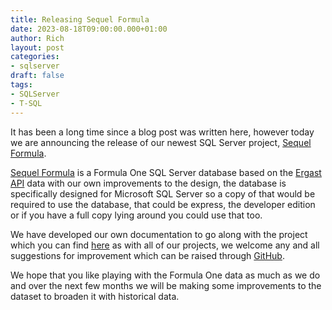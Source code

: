 ```yaml
---
title: Releasing Sequel Formula
date: 2023-08-18T09:00:00.000+01:00
author: Rich
layout: post
categories:
- sqlserver
draft: false
tags:
- SQLServer
- T-SQL
---
```


It has been a long time since a blog post was written here, however today we are announcing the release of our newest SQL Server project, [Sequel Formula](https://sequel-formula.com/). 

[Sequel Formula](https://sequel-formula.com/) is a Formula One SQL Server database based on the [Ergast API](http://ergast.com/mrd) data with our own improvements to the design, the database is specifically designed for Microsoft SQL Server so a copy of that would be required to use the database, that could be express, the developer edition or if you have a full copy lying around you could use that too.

We have developed our own documentation to go along with the project which you can find [here](https://sequel-formula.com/docs/welcome) as with all of our projects, we welcome any and all suggestions for improvement which can be raised through [GitHub](https://github.com/Rich-In-SQL/Sequel-Formula).

We hope that you like playing with the Formula One data as much as we do and over the next few months we will be making some improvements to the dataset to broaden it with historical data. 